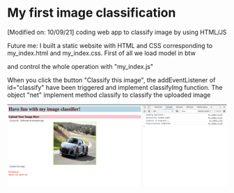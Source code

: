 # My first image classification
[Modified on: 10/09/21]
coding web app to classify image by using HTML/JS

Future me: I built a static website with HTML and CSS corresponding to my_index.html and my_index.css.
First of all we load model in btw <script> tag:
  <script src="https://unpkg.com/@tensorflow/tfjs"></script>
  <script src="https://unpkg.com/@tensorflow-models/mobilenet"></script>
  and control the whole operation with "my_index.js"
  <script src="my_index.js"></script>
  
When you click the button "Classify this image", the addEventListener of id="classify" have been triggered and implement classifyImg function. The object "net" implement method classify to classify the uploaded image
  

![alt text](https://github.com/Elstargo00/my-first-image-classification/blob/master/Screenshot%20example.png)
